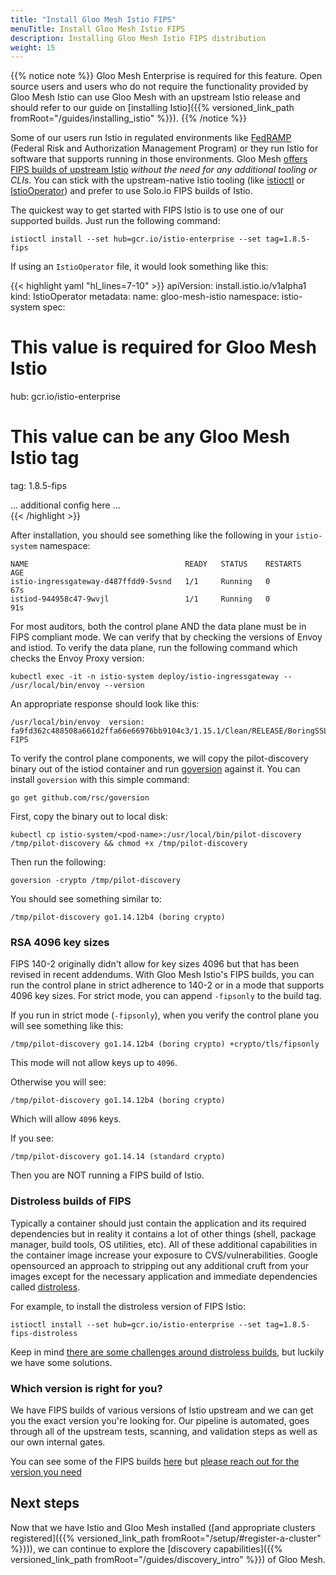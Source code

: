 ```yaml
---
title: "Install Gloo Mesh Istio FIPS"
menuTitle: Install Gloo Mesh Istio FIPS
description: Installing Gloo Mesh Istio FIPS distribution
weight: 15
---
```


{{% notice note %}}
Gloo Mesh Enterprise is required for this feature. Open source users and users who do not require the functionality
provided by Gloo Mesh Istio can use Gloo Mesh with an upstream Istio release and should refer to our guide on [installing Istio]({{% versioned_link_path fromRoot="/guides/installing_istio" %}}).
{{% /notice %}}

Some of our users run Istio in regulated environments like [FedRAMP](https://www.gsa.gov/technology/government-it-initiatives/fedramp) (Federal Risk and Authorization Management Program) or they run Istio for software that supports running in those environments. Gloo Mesh [offers FIPS builds of upstream Istio](https://www.solo.io/blog/distroless-fips-compliant-istio/) _without the need for any additional tooling or CLIs_. You can stick with the upstream-native Istio tooling (like [istioctl](https://istio.io/latest/docs/setup/install/istioctl/) or [IstioOperator](https://istio.io/latest/docs/setup/install/operator/)) and prefer to use Solo.io FIPS builds of Istio.

The quickest way to get started with FIPS Istio is to use one of our supported builds. Just run the following command:

```shell
istioctl install --set hub=gcr.io/istio-enterprise --set tag=1.8.5-fips
```

If using an `IstioOperator` file, it would look something like this:

{{< highlight yaml "hl_lines=7-10" >}}
apiVersion: install.istio.io/v1alpha1
kind: IstioOperator
metadata:
  name: gloo-mesh-istio
  namespace: istio-system
spec:
  # This value is required for Gloo Mesh Istio
  hub: gcr.io/istio-enterprise
  # This value can be any Gloo Mesh Istio tag
  tag: 1.8.5-fips
  
... additional config here ...  
{{< /highlight >}}

After installation, you should see something like the following in your `istio-system` namespace:

```shell
NAME                                   READY   STATUS    RESTARTS   AGE
istio-ingressgateway-d487ffdd9-5vsnd   1/1     Running   0          67s
istiod-944958c47-9wvjl                 1/1     Running   0          91s
```

For most auditors, both the control plane AND the data plane must be in FIPS compliant mode. We can verify that by checking the versions of Envoy and istiod. To verify the data plane, run the following command which checks the Envoy Proxy version:

```shell
kubectl exec -it -n istio-system deploy/istio-ingressgateway -- /usr/local/bin/envoy --version
```

An appropriate response should look like this:

```shell
/usr/local/bin/envoy  version: fa9fd362c488508a661d2ffa66e66976bb9104c3/1.15.1/Clean/RELEASE/BoringSSL-FIPS
```

To verify the control plane components, we will copy the pilot-discovery binary out of the istiod container and run [goversion](https://github.com/rsc/goversion) against it. You can install `goversion` with this simple command:

```shell
go get github.com/rsc/goversion
```

First, copy the binary out to local disk:

```shell
kubectl cp istio-system/<pod-name>:/usr/local/bin/pilot-discovery /tmp/pilot-discovery && chmod +x /tmp/pilot-discovery
```

Then run the following:

```shell
goversion -crypto /tmp/pilot-discovery
```

You should see something similar to:

```shell
/tmp/pilot-discovery go1.14.12b4 (boring crypto)
```

### RSA 4096 key sizes

FIPS 140-2 originally didn't allow for key sizes 4096 but that has been revised in recent addendums. With Gloo Mesh Istio's FIPS builds, you can run the control plane in strict adherence to 140-2 or in a mode that supports 4096 key sizes. For strict mode, you can append `-fipsonly` to the build tag. 

If you run in strict mode (`-fipsonly`), when you verify the control plane you will see something like this:

```shell
/tmp/pilot-discovery go1.14.12b4 (boring crypto) +crypto/tls/fipsonly
```

This mode will not allow keys up to `4096`.

Otherwise you will see:

```shell
/tmp/pilot-discovery go1.14.12b4 (boring crypto)
```

Which will allow `4096` keys.

If you see:

```shell
/tmp/pilot-discovery go1.14.14 (standard crypto)
```

Then you are NOT running a FIPS build of Istio.


### Distroless builds of FIPS

Typically a container should just contain the application and its required dependencies but in reality it contains a lot of other things (shell, package manager, build tools, OS utilities, etc). All of these additional capabilities in the container image increase your exposure to CVS/vulnerabilities. Google opensourced an approach to stripping out any additional cruft from your images except for the necessary application and immediate dependencies called [distroless](https://istio.io/latest/docs/ops/configuration/security/harden-docker-images/).

For example, to install the distroless version of FIPS Istio:

```shell
istioctl install --set hub=gcr.io/istio-enterprise --set tag=1.8.5-fips-distroless
```

Keep in mind [there are some challenges around distroless builds](https://www.solo.io/blog/challenges-of-running-istio-distroless-images/), but luckily we have some solutions.

### Which version is right for you?

We have FIPS builds of various versions of Istio upstream and we can get you the exact version you're looking for. Our pipeline is automated, goes through all of the upstream tests, scanning, and validation steps as well as our own internal gates.

You can see some of the FIPS builds [here](https://console.cloud.google.com/gcr/images/istio-enterprise/GLOBAL/proxyv2?gcrImageListsize=30&gcrImageListquery=%255B%257B_22k_22_3A_22_22_2C_22t_22_3A10_2C_22v_22_3A_22_5C_22fips_5C_22_22%257D%255D) but [please reach out for the version you need](https://www.solo.io/company/contact/)



## Next steps

Now that we have Istio and Gloo Mesh installed ([and appropriate clusters registered]({{% versioned_link_path fromRoot="/setup/#register-a-cluster" %}})), we can continue to explore the [discovery capabilities]({{% versioned_link_path fromRoot="/guides/discovery_intro" %}}) of Gloo Mesh. 
